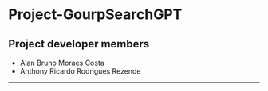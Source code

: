 # Project-GourpSearchGPT

## Project developer members
- Alan Bruno Moraes Costa 
- Anthony Ricardo Rodrigues Rezende
----- 
